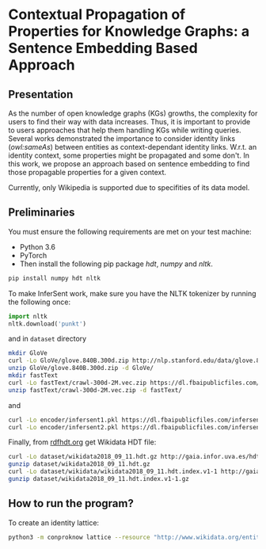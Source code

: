 # Contextual Propagation of Properties for Knowledge Graphs: a Sentence Embedding Based Approach

## Presentation

As the number of open knowledge graphs (KGs) growths, the complexity for users to find their way with data increases.
Thus, it is important to provide to users approaches that help them handling KGs while writing queries.
Several works demonstrated the importance to consider identity links (_owl:sameAs_) between entities as context-dependant identity links.
W.r.t. an identity context, some properties might be propagated and some don't.
In this work, we propose an approach based on sentence embedding to find those propagable properties 
for a given context.

Currently, only Wikipedia is supported due to specifities of its data model.

## Preliminaries
 
 You must ensure the following requirements are met on your test machine: 
 * Python 3.6
 * PyTorch
 * Then install the following pip package *hdt*, *numpy* and *nltk*.
 ```bash
 pip install numpy hdt nltk
 ```

To make InferSent work, make sure you have the NLTK tokenizer by running the following once:
 ```Python
 import nltk
 nltk.download('punkt')
 ```
and in `dataset` directory
 ```bash
 mkdir GloVe
 curl -Lo GloVe/glove.840B.300d.zip http://nlp.stanford.edu/data/glove.840B.300d.zip
 unzip GloVe/glove.840B.300d.zip -d GloVe/
 mkdir fastText
 curl -Lo fastText/crawl-300d-2M.vec.zip https://dl.fbaipublicfiles.com/fasttext/vectors-english/crawl-300d-2M.vec.zip
 unzip fastText/crawl-300d-2M.vec.zip -d fastText/
 ```
 and
 ```bash
 curl -Lo encoder/infersent1.pkl https://dl.fbaipublicfiles.com/infersent/infersent1.pkl
 curl -Lo encoder/infersent2.pkl https://dl.fbaipublicfiles.com/infersent/infersent2.p
 ```
 Finally, from [rdfhdt.org](http://www.rdfhdt.org/datasets/) get Wikidata HDT file:
 ```bash
 curl -Lo dataset/wikidata2018_09_11.hdt.gz http://gaia.infor.uva.es/hdt/wikidata/wikidata2018_09_11.hdt.gz
 gunzip dataset/wikidata2018_09_11.hdt.gz
 curl -Lo dataset/wikidata/wikidata2018_09_11.hdt.index.v1-1 http://gaia.infor.uva.es/hdt/wikidata/wikidata2018_09_11.hdt.index.v1-1 
 gunzip dataset/wikidata2018_09_11.hdt.index.v1-1.gz
 ```

 ## How to run the program?

To create an identity lattice:
 ```bash
 python3 -m conproknow lattice --resource "http://www.wikidata.org/entity/Q90" --output /output_dir/  --hdt /path/to/wikidata2018_09_11.hdt
 ```
<!-- 
 To check the gold standard results:
 ```bash
 python3 -m conproknow gold --hdt /path/to/wikidata2018_09_11.hdt
 ``` -->